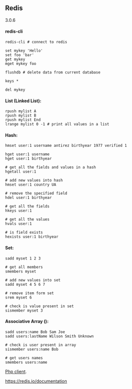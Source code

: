 Redis
-
3.0.6

#### redis-cli

````
redis-cli # connect to redis
````

````
set mykey 'Hello'
set foo 'bar'
get mykey
mget mykey foo

flushdb # delete data from current database

keys *

del mykey
````

#### List (Linked List):

````
rpush mylist A
rpush mylist B
rpush mylist End
lrange mylist 0 -1 # print all values in a list
````

#### Hash:

````
hmset user:1 username antirez birthyear 1977 verified 1

hget user:1 username
hget user:1 birthyear

# get all the fields and values in a hash
hgetall user:1

# add new values into hash
hmset user:1 country UA

# remove the specified field
hdel user:1 birthyear

# get all the fields
hkeys user:1

# get all the values
hvals user:1

# is field exists
hexists user:1 birthyear
````

#### Set:

````
sadd myset 1 2 3

# get all members
smembers myset

# add new values into set
sadd myset 4 5 6 7

# remove item form set
srem myset 6

# check is value present in set
sismember myset 3
````

#### Associative Array ():

````
sadd users:name Bob Sam Joe
sadd users:lastName Wilson Smith Unknown

# check is user present in array
sismember users:name Bob

# get users names
smembers users:name
````

[Php client](https://github.com/phpredis/phpredis).

https://redis.io/documentation
